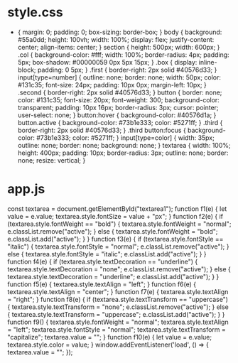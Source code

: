 # style.css
* {
    margin: 0;
    padding: 0;
    box-sizing: border-box;
}
body {
    background: #55a0dd;
    height: 100vh;
    width: 100%;
    display: flex;
    justify-content: center;
    align-items: center;
}
section {
    height: 500px;
    width: 600px;
}
.col {
    background-color: #fff;
    width: 100%;
    border-radius: 4px;
    padding: 5px;
    box-shadow: #00000059 0px 5px 15px;
}
.box {
    display: inline-block;
    padding: 0 5px;
}
.first {
    border-right: 2px solid #40576d33;
}
input[type=number] {
    outline: none;
    border: none;
    width: 50px;
    color: #131c35;
    font-size: 24px;
    padding: 10px 0px;
    margin-left: 10px;
}
.second {
    border-right: 2px solid #40576d33;
}
button {
    border: none;
    color: #131c35;
    font-size: 20px;
    font-weight: 300;
    background-color: transparent;
    padding: 10px 16px;
    border-radius: 3px;
    cursor: pointer;
    user-select: none;
}
button:hover {
    background-color: #40576d1a;
}
button.active {
    background-color: #73b1e333;
    color: #5271ff;
}
.third {
    border-right: 2px solid #40576d33;
}
.third button:focus {
    background-color: #73b1e333;
    color: #5271ff;
}
input[type=color] {
    width: 35px;
    outline: none;
    border: none;
    background: none;
}
textarea {
    width: 100%;
    height: 400px;
    padding: 10px;
    border-radius: 3px;
    outline: none;
    border: none;
    resize: vertical;
}











# app.js 
const textarea = document.getElementById("textarea1");
function f1(e) {
    let value = e.value;
    textarea.style.fontSize = value + "px";
}
function f2(e) {
    if (textarea.style.fontWeight == "bold") {
        textarea.style.fontWeight = "normal";
        e.classList.remove("active");
    }
    else {
        textarea.style.fontWeight = "bold";
        e.classList.add("active");
    }
}
function f3(e) {
    if (textarea.style.fontStyle == "italic") {
        textarea.style.fontStyle = "normal";
        e.classList.remove("active");
    }
    else {
        textarea.style.fontStyle = "italic";
        e.classList.add("active");
    }
}
function f4(e) {
    if (textarea.style.textDecoration == "underline") {
        textarea.style.textDecoration = "none";
        e.classList.remove("active");
    }
    else {
        textarea.style.textDecoration = "underline";
        e.classList.add("active");
    }
}
function f5(e) {
    textarea.style.textAlign = "left";
}
function f6(e) {
    textarea.style.textAlign = "center";
}
function f7(e) {
    textarea.style.textAlign = "right";
}
function f8(e) {
    if (textarea.style.textTransform == "uppercase") {
        textarea.style.textTransform = "none";
        e.classList.remove("active");
    }
    else {
        textarea.style.textTransform = "uppercase";
        e.classList.add("active");
    }
}
function f9() {
    textarea.style.fontWeight = "normal";
    textarea.style.textAlign = "left";
    textarea.style.fontStyle = "normal";
    textarea.style.textTransform = "capitalize";
    textarea.value = "";
}
function f10(e) {
    let value = e.value;
    textarea.style.color = value;
}
window.addEventListener('load', () => {
    textarea.value = "";
});


               
